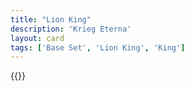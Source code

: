 ```yaml
---
title: "Lion King"
description: 'Krieg Eterna'
layout: card
tags: ['Base Set', 'Lion King', 'King']
---
```

{{<card-detail-page title="LionKing" artwork="Portrait of Gustavus Adolphus, King of Sweden by Jacob Hoefnagel (1624)" />}}